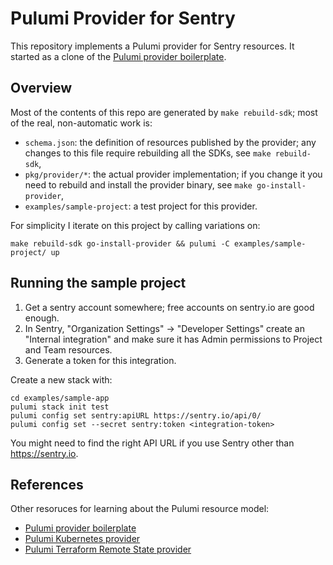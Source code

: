 # Pulumi Provider for Sentry

This repository implements a Pulumi provider for Sentry resources.  It started
as a clone of the [Pulumi provider boilerplate](https://github.com/pulumi/pulumi-provider-boilerplate).

## Overview

Most of the contents of this repo are generated by `make rebuild-sdk`; most of the real, non-automatic work is:

- `schema.json`: the definition of resources published by the provider; any
  changes to this file require rebuilding all the SDKs, see `make rebuild-sdk`,
- `pkg/provider/*`: the actual provider implementation; if you change it you
  need to rebuild and install the provider binary, see `make go-install-provider`,
- `examples/sample-project`: a test project for this provider.

For simplicity I iterate on this project by calling variations on:

```
make rebuild-sdk go-install-provider && pulumi -C examples/sample-project/ up
```


## Running the sample project

1. Get a sentry account somewhere; free accounts on sentry.io are good enough.
2. In Sentry, "Organization Settings" -> "Developer Settings" create an
   "Internal integration" and make sure it has Admin permissions to Project and
   Team resources.
3. Generate a token for this integration.

Create a new stack with:

```
cd examples/sample-app
pulumi stack init test
pulumi config set sentry:apiURL https://sentry.io/api/0/
pulumi config set --secret sentry:token <integration-token>
```

You might need to find the right API URL if you use Sentry other than https://sentry.io.


## References

Other resoruces for learning about the Pulumi resource model:

* [Pulumi provider boilerplate](https://github.com/pulumi/pulumi-provider-boilerplate)
* [Pulumi Kubernetes provider](https://github.com/pulumi/pulumi-kubernetes/blob/master/provider/pkg/provider/provider.go)
* [Pulumi Terraform Remote State provider](https://github.com/pulumi/pulumi-terraform/blob/master/provider/cmd/pulumi-resource-terraform/provider.go)
